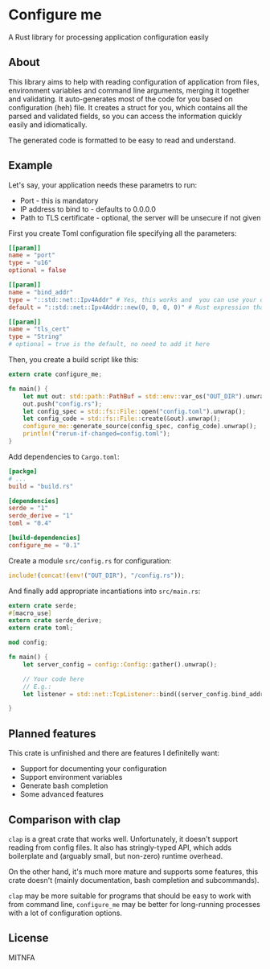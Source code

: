 Configure me
============

A Rust library for processing application configuration easily

About
-----

This library aims to help with reading configuration of application from files, environment variables and command line arguments, merging it together and validating. It auto-generates most of the code for you based on configuration (heh) file. It creates a struct for you, which contains all the parsed and validated fields, so you can access the information quickly easily and idiomatically.

The generated code is formatted to be easy to read and understand.

Example
-------

Let's say, your application needs these parametrs to run:

* Port - this is mandatory
* IP address to bind to - defaults to 0.0.0.0
* Path to TLS certificate - optional, the server will be unsecure if not given

First you create Toml configuration file specifying all the parameters:

```toml
[[param]]
name = "port"
type = "u16"
optional = false

[[param]]
name = "bind_addr"
type = "::std::net::Ipv4Addr" # Yes, this works and  you can use your own types implementing Deserialize and FromStr as well!
default = "::std::net::Ipv4Addr::new(0, 0, 0, 0)" # Rust expression that creates the value

[[param]]
name = "tls_cert"
type = "String"
# optional = true is the default, no need to add it here
```

Then, you create a build script like this:

```rust
extern crate configure_me;

fn main() {
    let mut out: std::path::PathBuf = std::env::var_os("OUT_DIR").unwrap().into();
    out.push("config.rs");
    let config_spec = std::fs::File::open("config.toml").unwrap();
    let config_code = std::fs::File::create(&out).unwrap();
    configure_me::generate_source(config_spec, config_code).unwrap();
    println!("rerun-if-changed=config.toml");
}
```

Add dependencies to `Cargo.toml`:

```toml
[packge]
# ...
build = "build.rs"

[dependencies]
serde = "1"
serde_derive = "1"
toml = "0.4"

[build-dependencies]
configure_me = "0.1"
```

Create a module `src/config.rs` for configuration:

```rust
include!(concat!(env!("OUT_DIR"), "/config.rs"));
```

And finally add appropriate incantiations into `src/main.rs`:

```rust
extern crate serde;
#[macro_use]
extern crate serde_derive;
extern crate toml;

mod config;

fn main() {
    let server_config = config::Config::gather().unwrap();

    // Your code here
    // E.g.:
    let listener = std::net::TcpListener::bind((server_config.bind_addr, server_config.port)).expect("Failed to bind socket");

}
```

Planned features
----------------

This crate is unfinished and there are features I definitelly want:

* Support for documenting your configuration
* Support environment variables
* Generate bash completion
* Some advanced features

Comparison with clap
--------------------

`clap` is a great crate that works well. Unfortunately, it doesn't support reading from config files. It also has stringly-typed API, which adds boilerplate and (arguably small, but non-zero) runtime overhead.

On the other hand, it's much more mature and supports some features, this crate doesn't (mainly documentation, bash completion and subcommands).

`clap` may be more suitable for programs that should be easy to work with from command line, `configure_me` may be better for long-running processes with a lot of configuration options.

License
-------

MITNFA
